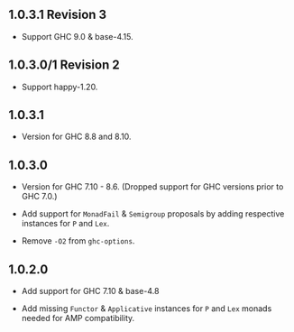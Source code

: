 ## 1.0.3.1 Revision 3

  - Support GHC 9.0 & base-4.15.

## 1.0.3.0/1 Revision 2

  - Support happy-1.20.

## 1.0.3.1

  - Version for GHC 8.8 and 8.10.

## 1.0.3.0

  - Version for GHC 7.10 - 8.6.
    (Dropped support for GHC versions prior to GHC 7.0.)

  - Add support for `MonadFail` & `Semigroup` proposals by
    adding respective instances for `P` and `Lex`.

  - Remove `-O2` from `ghc-options`.

## 1.0.2.0

  - Add support for GHC 7.10 & base-4.8

  - Add missing `Functor` & `Applicative` instances for `P` and `Lex`
    monads needed for AMP compatibility.
